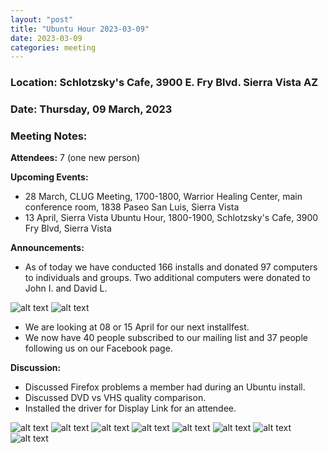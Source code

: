 ```yaml
---
layout: "post"
title: "Ubuntu Hour 2023-03-09"
date: 2023-03-09
categories: meeting
---
```


### Location: Schlotzsky's Cafe, 3900 E. Fry Blvd. Sierra Vista AZ

### Date: Thursday, 09 March, 2023

### Meeting Notes:

**Attendees:** 7 (one new person)

**Upcoming Events:**
 * 28 March, CLUG Meeting, 1700-1800, Warrior Healing Center, main conference room, 1838 Paseo San Luis, Sierra Vista
 * 13 April, Sierra Vista Ubuntu Hour, 1800-1900, Schlotzsky's Cafe, 3900 Fry Blvd, Sierra Vista

**Announcements:**
 * As of today we have conducted 166 installs and donated 97 computers to individuals and groups.  Two additional computers were donated to John I. and David L.

![alt text](https://raw.githubusercontent.com/CochiseLinuxUsersGroup/CochiseLinuxUsersGroup.github.io/master/images2/rsz_johningramandhiscomputer.jpg)
![alt text](https://raw.githubusercontent.com/CochiseLinuxUsersGroup/CochiseLinuxUsersGroup.github.io/master/images2/rsz_davidlewisandhiscomputer.jpg)

 * We are looking at 08  or 15 April for our next installfest.
 * We now have 40 people subscribed to our mailing list and 37 people following us on our Facebook page.

**Discussion:**
 * Discussed Firefox problems a member had during an Ubuntu install.
 * Discussed DVD vs VHS quality comparison.
 * Installed the driver for Display Link for an attendee.

![alt text](https://raw.githubusercontent.com/CochiseLinuxUsersGroup/CochiseLinuxUsersGroup.github.io/master/images2/rsz_sierravistaubuntuhour_2003-03-09_1.jpg)
![alt text](https://raw.githubusercontent.com/CochiseLinuxUsersGroup/CochiseLinuxUsersGroup.github.io/master/images2/rsz_sierravistaubuntuhour_2023-03-09_2.jpg)
![alt text](https://raw.githubusercontent.com/CochiseLinuxUsersGroup/CochiseLinuxUsersGroup.github.io/master/images2/rsz_sierravistaubuntuhour_2023-03-09_3.jpg)
![alt text](https://raw.githubusercontent.com/CochiseLinuxUsersGroup/CochiseLinuxUsersGroup.github.io/master/images2/rsz_sierravistaubuntuhour_2023-03-09_4.jpg)
![alt text](https://raw.githubusercontent.com/CochiseLinuxUsersGroup/CochiseLinuxUsersGroup.github.io/master/images2/rsz_sierravistaubuntuhour_2023-03-09_5.jpg)
![alt text](https://raw.githubusercontent.com/CochiseLinuxUsersGroup/CochiseLinuxUsersGroup.github.io/master/images2/rsz_sierravistaubuntuhour_2023-03-09_6.jpg)
![alt text](https://raw.githubusercontent.com/CochiseLinuxUsersGroup/CochiseLinuxUsersGroup.github.io/master/images2/rsz_sierravistaubuntuhour_2023-03-09_7.jpg)
![alt text](https://raw.githubusercontent.com/CochiseLinuxUsersGroup/CochiseLinuxUsersGroup.github.io/master/images2/rsz_sierravistaubuntuhour_2023-03-09_8.jpg)
